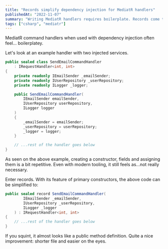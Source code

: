 ```yaml
---
title: "Records simplify dependency injection for MediatR handlers"
publishedAt: "2022-11-07"
summary: "Writing MediatR handlers requires boilerplate. Records come to rescue"
tags: ["csharp", "mediatr"]
---
```


MediatR command handlers when used with dependency injection often feel... boilerplatey.

Let's look at an example handler with two injected services.

```csharp
public sealed class SendEmailCommandHandler
    : IRequestHandler<int, int>
{
    private readonly IEmailSender _emailSender;
    private readonly IUserRepository _userRepository;
    private readonly ILogger _logger;

    public SendEmailCommandHandler(
        IEmailSender emailSender,
        IUserRepository userRepository,
        ILogger logger
    )
    {
        _emailSender = emailSender;
        _userRepository = userRepository;
        _logger = logger;
    }

    // ...rest of the handler goes below
}
```

As seen on the above example, creating a constructor, fields and assigning them
is a bit repetitive. Even with modern tooling, it still feels as...not really
necessary.

Enter records. With its feature of primary constructors, the above code can be
simplified to:

```csharp
public sealed record SendEmailCommandHandler(
        IEmailSender _emailSender,
        IUserRepository _userRepository,
        ILogger _logger
    ) : IRequestHandler<int, int>
{
    // ...rest of the handler goes below
}
```

If you squint, it almost looks like a public method definition. Quite a nice
improvement: shorter file and easier on the eyes.
